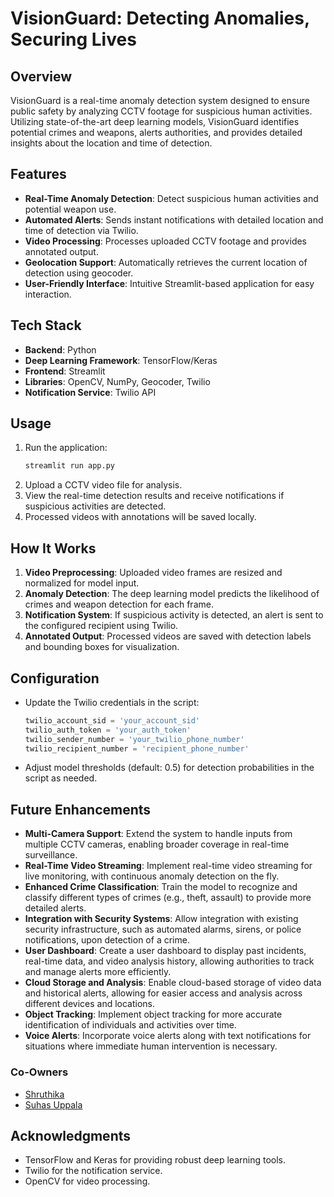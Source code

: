 # VisionGuard: Detecting Anomalies, Securing Lives

## Overview
VisionGuard is a real-time anomaly detection system designed to ensure public safety by analyzing CCTV footage for suspicious human activities. Utilizing state-of-the-art deep learning models, VisionGuard identifies potential crimes and weapons, alerts authorities, and provides detailed insights about the location and time of detection.

## Features
- **Real-Time Anomaly Detection**: Detect suspicious human activities and potential weapon use.
- **Automated Alerts**: Sends instant notifications with detailed location and time of detection via Twilio.
- **Video Processing**: Processes uploaded CCTV footage and provides annotated output.
- **Geolocation Support**: Automatically retrieves the current location of detection using geocoder.
- **User-Friendly Interface**: Intuitive Streamlit-based application for easy interaction.

## Tech Stack
- **Backend**: Python
- **Deep Learning Framework**: TensorFlow/Keras
- **Frontend**: Streamlit
- **Libraries**: OpenCV, NumPy, Geocoder, Twilio
- **Notification Service**: Twilio API

## Usage
1. Run the application:
   ```bash
   streamlit run app.py
   ```
2. Upload a CCTV video file for analysis.
3. View the real-time detection results and receive notifications if suspicious activities are detected.
4. Processed videos with annotations will be saved locally.

## How It Works
1. **Video Preprocessing**: Uploaded video frames are resized and normalized for model input.
2. **Anomaly Detection**: The deep learning model predicts the likelihood of crimes and weapon detection for each frame.
3. **Notification System**: If suspicious activity is detected, an alert is sent to the configured recipient using Twilio.
4. **Annotated Output**: Processed videos are saved with detection labels and bounding boxes for visualization.

## Configuration
- Update the Twilio credentials in the script:
  ```python
  twilio_account_sid = 'your_account_sid'
  twilio_auth_token = 'your_auth_token'
  twilio_sender_number = 'your_twilio_phone_number'
  twilio_recipient_number = 'recipient_phone_number'
  ```
- Adjust model thresholds (default: 0.5) for detection probabilities in the script as needed.

## Future Enhancements
- **Multi-Camera Support**: Extend the system to handle inputs from multiple CCTV cameras, enabling broader coverage in real-time surveillance.
- **Real-Time Video Streaming**: Implement real-time video streaming for live monitoring, with continuous anomaly detection on the fly.
- **Enhanced Crime Classification**: Train the model to recognize and classify different types of crimes (e.g., theft, assault) to provide more detailed alerts.
- **Integration with Security Systems**: Allow integration with existing security infrastructure, such as automated alarms, sirens, or police notifications, upon detection of a crime.
- **User Dashboard**: Create a user dashboard to display past incidents, real-time data, and video analysis history, allowing authorities to track and manage alerts more efficiently.
- **Cloud Storage and Analysis**: Enable cloud-based storage of video data and historical alerts, allowing for easier access and analysis across different devices and locations.
- **Object Tracking**: Implement object tracking for more accurate identification of individuals and activities over time.
- **Voice Alerts**: Incorporate voice alerts along with text notifications for situations where immediate human intervention is necessary.

### Co-Owners
- [Shruthika](https://github.com/Shruthika-s)
- [Suhas Uppala](https://github.com/Suhas-Uppala)

## Acknowledgments
- TensorFlow and Keras for providing robust deep learning tools.
- Twilio for the notification service.
- OpenCV for video processing.
